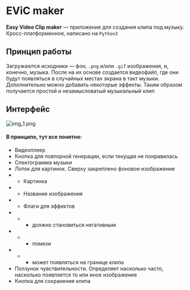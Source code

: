 # EViC maker
**Easy Video Clip maker** — приложение для создания клипа под музыку. Кросс-платформенное, написано на `Python3`

## Принцип работы
Загружаются исходники — фон, `.png` и/или `.gif` изображения, и, конечно, музыка. После на их основе создается видеофайл, где они будут появляться в случайных местах экрана в такт музыки. Дополнительно можно добавить некоторые эффекты. Таким образом получается простой и незамысловатый музыкальный клип

## Интерфейс
![img_1.png](img_1.png)

#### В принципе, тут все понятно:
- Видеоплеер
- Кнопка для повторной генерации, если текущая не понравилась
- Спектограмма музыки
- Лоток для картинок. Сверху закреплено фоновое изображение
- - Картинка
- - Название изображения
- - Флаги для эффектов
- - - должно становиться негативным
- - - помехи
- - - может появляться на границе клипа
- Ползунок чувствительности. Определяет насколько часто, насколько появляется то или иное изображение
- Кнопка для сохранения клипа
